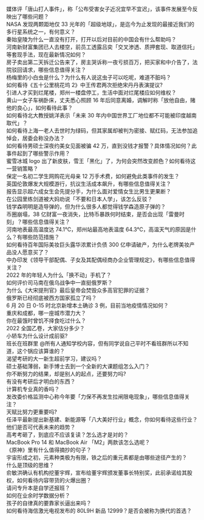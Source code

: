 媒体评「唐山打人事件」，称「公布受害女子近况宜早不宜迟」，该事件发展至今反映出了哪些问题？  
NASA 发现两颗距地仅 33 光年的「超级地球」，是迄今为止发现的最接近我们的多行星系统之一，有何意义？  
秦始皇陵为什么一直没有打开，打开以后对目前的中国会有什么帮助吗？  
河南新财富集团已人去楼空，前员工透露吕奕「交叉渗透、质押套现、取道信托」等套现手法，现在最新情况如何？  
房子卖出第二天拆迁公告来了，房主哭诉称一夜亏损百万，把买家和中介告了，法院驳回请求，哪些信息值得关注？  
杨梅里的小白虫是什么？为什么有人说这虫子可以吃呢，难道不脏吗？  
如何看待《五十公里桃花坞 2》中王传君两次拒绝宋丹丹表演提议?  
引进人才买到烂尾楼，郑州一楼盘停工，生活中面对烂尾楼应如何维权？  
黄山一女子车祸卧床，丈夫悉心照顾 16 年后同意离婚，调解时称「放他自由，赌他的良心」，如何看待此事？  
如何看待北大教授姚洋表示「未来 30 年内中国世界工厂地位都不可能被印度越南取代」？  
如何看待上海一老人去世时为绿码，但其家属却被判为密接、赋红码，无法参加追悼会，居委会称没办法？  
如何看待男硕士深夜约美女见面被骗 42 万，直到没钱才报警？具体情况如何？此事件起到了哪些警示作用？  
蜜雪冰城 logo 出了新皮肤，雪王「黑化」了，为何会突然改变颜色？如何看待这一营销策略？  
保定一名初二学生网购花光母亲 12 万手术费，如何避免此类事件的发生？  
英国伦敦爆发大规模游行，抗议生活成本飙升，有哪些信息值得关注？  
报告显示超六成女生会先提分手，为什么面对爱情女生比男生更果断？  
在公园里练剑道被大妈劝说「不要和日本人学」，该怎么反驳？  
钱学森明明是造导弹的，但为什么很多人都觉得钱学森造原子弹的？  
币圈崩塌，38 亿财富一夜消失，比特币暴跌何时结束，是否会出现「雷曼时刻」？哪些信息值得关注？  
河南地表最高温度达 74.1℃，郑州站最高地表温度 64.3℃，高温天气的原因是什么？有哪些防范措施？  
如何看待百年国际美妆巨头露华浓累计负债 300 亿申请破产，为什么老牌美妆产品没人愿意买了？  
中办印发《领导干部配偶、子女及其配偶经商办企业管理规定》，有哪些信息值得关注？  
2022 年的年轻人为什么「换不动」手机了？  
如何评价司马南在俄乌战争中一直挺俄罗斯？  
为什么《大宋提刑官》最后皇帝会焚毁众多高官犯罪的证据？  
俄罗斯已经彻底被西方国家孤立了吗？  
6 月 20 日 0-15 时北京新增本土确诊 3 例，目前当地疫情情况如何？  
重庆和成都，哪一座城市潜力大？  
你在最饿时曾饥不择食吃过什么？  
2022 全国乙卷，大家估分多少？  
小轿车为什么设计成前驱?  
班长在班群里 @所有人通知学校内容，但有同学说自己平时不看班群所以不知道，这个锅应该算谁的？  
渴望考研的大一新生超前学习，建议吗？  
硕士基础薄弱，新手博士去到一个全新的大课题组怎么入门？  
你不断努力的结果，却是别人的起点，还要努力吗?  
有没有考研后才明白的东西？  
计算机专业真的香吗？  
发改委价格监测中心称今年要「力保不再发生拉闸限电现象」，哪些信息值得关注？  
天赋比努力更重要吗?  
任泽平最新提出新基建、新能源等「八大美好行业」概念，你如何看待这些行业？他们是否可代表未来的趋势？  
高考考砸了，到底应不应该复读？怎么选才是对的？  
MacBook Pro 14 和 MacBook Air 「M2」两款该怎么选呢？  
《原神》里有什么值得摘抄的句子？  
宇宙形成之初，元素种类极为有限，铁之后的重元素都是由哪些途径产生的？  
什么是顶级的思维？  
俞敏洪确认有机构挖董宇辉，宣布给董宇辉颁发董事长特别奖，此前承诺给其股权，如何看待内容带货的火爆出圈？  
请问专升本是自学还报班？  
如何在业余时学数据分析？  
孩子的自律真的要靠家长逼出来吗？  
如何看待海信激光电视发布的 80L9H 新品 12999？是否会被称为换代的首选？  
